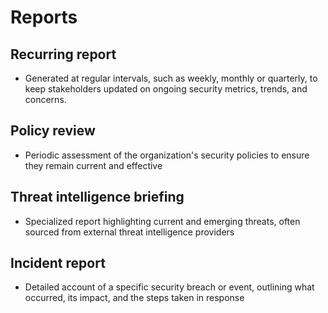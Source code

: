 # Reports
## Recurring report
- Generated at regular intervals, such as weekly, monthly or quarterly, to keep stakeholders updated on ongoing security metrics, trends, and concerns.
## Policy review
- Periodic assessment of the organization's security policies to ensure they remain current and effective
## Threat intelligence briefing
- Specialized report highlighting current and emerging threats, often sourced from external threat intelligence providers
## Incident report
- Detailed account of a specific security breach or event, outlining what occurred, its impact, and the steps taken in response